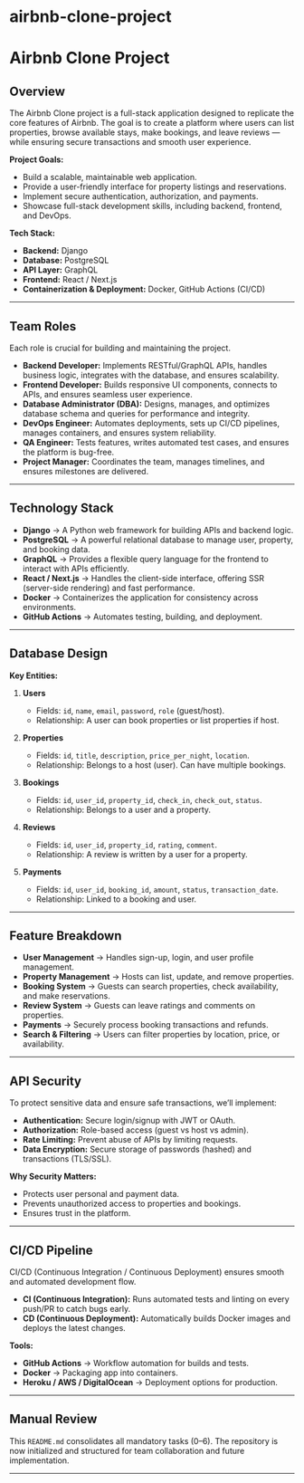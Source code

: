 # airbnb-clone-project

# Airbnb Clone Project

## Overview
The Airbnb Clone project is a full-stack application designed to replicate the core features of Airbnb. The goal is to create a platform where users can list properties, browse available stays, make bookings, and leave reviews — while ensuring secure transactions and smooth user experience.  

**Project Goals:**
- Build a scalable, maintainable web application.
- Provide a user-friendly interface for property listings and reservations.
- Implement secure authentication, authorization, and payments.
- Showcase full-stack development skills, including backend, frontend, and DevOps.

**Tech Stack:**
- **Backend:** Django
- **Database:** PostgreSQL
- **API Layer:** GraphQL
- **Frontend:** React / Next.js
- **Containerization & Deployment:** Docker, GitHub Actions (CI/CD)

---

## Team Roles
Each role is crucial for building and maintaining the project.  

- **Backend Developer:** Implements RESTful/GraphQL APIs, handles business logic, integrates with the database, and ensures scalability.  
- **Frontend Developer:** Builds responsive UI components, connects to APIs, and ensures seamless user experience.  
- **Database Administrator (DBA):** Designs, manages, and optimizes database schema and queries for performance and integrity.  
- **DevOps Engineer:** Automates deployments, sets up CI/CD pipelines, manages containers, and ensures system reliability.  
- **QA Engineer:** Tests features, writes automated test cases, and ensures the platform is bug-free.  
- **Project Manager:** Coordinates the team, manages timelines, and ensures milestones are delivered.  

---

## Technology Stack
- **Django** → A Python web framework for building APIs and backend logic.  
- **PostgreSQL** → A powerful relational database to manage user, property, and booking data.  
- **GraphQL** → Provides a flexible query language for the frontend to interact with APIs efficiently.  
- **React / Next.js** → Handles the client-side interface, offering SSR (server-side rendering) and fast performance.  
- **Docker** → Containerizes the application for consistency across environments.  
- **GitHub Actions** → Automates testing, building, and deployment.  

---

## Database Design
**Key Entities:**
1. **Users**  
   - Fields: `id`, `name`, `email`, `password`, `role` (guest/host).  
   - Relationship: A user can book properties or list properties if host.  

2. **Properties**  
   - Fields: `id`, `title`, `description`, `price_per_night`, `location`.  
   - Relationship: Belongs to a host (user). Can have multiple bookings.  

3. **Bookings**  
   - Fields: `id`, `user_id`, `property_id`, `check_in`, `check_out`, `status`.  
   - Relationship: Belongs to a user and a property.  

4. **Reviews**  
   - Fields: `id`, `user_id`, `property_id`, `rating`, `comment`.  
   - Relationship: A review is written by a user for a property.  

5. **Payments**  
   - Fields: `id`, `user_id`, `booking_id`, `amount`, `status`, `transaction_date`.  
   - Relationship: Linked to a booking and user.  

---

## Feature Breakdown
- **User Management** → Handles sign-up, login, and user profile management.  
- **Property Management** → Hosts can list, update, and remove properties.  
- **Booking System** → Guests can search properties, check availability, and make reservations.  
- **Review System** → Guests can leave ratings and comments on properties.  
- **Payments** → Securely process booking transactions and refunds.  
- **Search & Filtering** → Users can filter properties by location, price, or availability.  

---

## API Security
To protect sensitive data and ensure safe transactions, we’ll implement:  
- **Authentication:** Secure login/signup with JWT or OAuth.  
- **Authorization:** Role-based access (guest vs host vs admin).  
- **Rate Limiting:** Prevent abuse of APIs by limiting requests.  
- **Data Encryption:** Secure storage of passwords (hashed) and transactions (TLS/SSL).  

**Why Security Matters:**  
- Protects user personal and payment data.  
- Prevents unauthorized access to properties and bookings.  
- Ensures trust in the platform.  

---

## CI/CD Pipeline
CI/CD (Continuous Integration / Continuous Deployment) ensures smooth and automated development flow.  

- **CI (Continuous Integration):** Runs automated tests and linting on every push/PR to catch bugs early.  
- **CD (Continuous Deployment):** Automatically builds Docker images and deploys the latest changes.  

**Tools:**  
- **GitHub Actions** → Workflow automation for builds and tests.  
- **Docker** → Packaging app into containers.  
- **Heroku / AWS / DigitalOcean** → Deployment options for production.  

---

## Manual Review
This `README.md` consolidates all mandatory tasks (0–6). The repository is now initialized and structured for team collaboration and future implementation.

---
